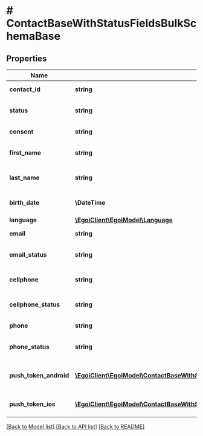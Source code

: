 # # ContactBaseWithStatusFieldsBulkSchemaBase

## Properties

Name | Type | Description | Notes
------------ | ------------- | ------------- | -------------
**contact_id** | **string** |  | [optional] [readonly]
**status** | **string** | Status of the contact | [optional] [default to 'active']
**consent** | **string** | Contact consent | [optional]
**first_name** | **string** | First name of the contact | [optional]
**last_name** | **string** | Last name of the contact | [optional]
**birth_date** | **\DateTime** | Birth date of the contact | [optional]
**language** | [**\EgoiClient\EgoiModel\Language**](Language.md) |  | [optional]
**email** | **string** | Email of the contact | [optional]
**email_status** | **string** | Email channel status | [optional]
**cellphone** | **string** | Cellphone of the contact | [optional]
**cellphone_status** | **string** | Cellphone channel status | [optional]
**phone** | **string** | Phone of the contact | [optional]
**phone_status** | **string** | Phone channel status | [optional]
**push_token_android** | [**\EgoiClient\EgoiModel\ContactBaseWithStatusNoRemovedFieldsSchemaBasePushTokenAndroidInner[]**](ContactBaseWithStatusNoRemovedFieldsSchemaBasePushTokenAndroidInner.md) | Android push token of the contact | [optional]
**push_token_ios** | [**\EgoiClient\EgoiModel\ContactBaseWithStatusNoRemovedFieldsSchemaBasePushTokenIosInner[]**](ContactBaseWithStatusNoRemovedFieldsSchemaBasePushTokenIosInner.md) | IOS push token of the contact | [optional]

[[Back to Model list]](../../README.md#models) [[Back to API list]](../../README.md#endpoints) [[Back to README]](../../README.md)
